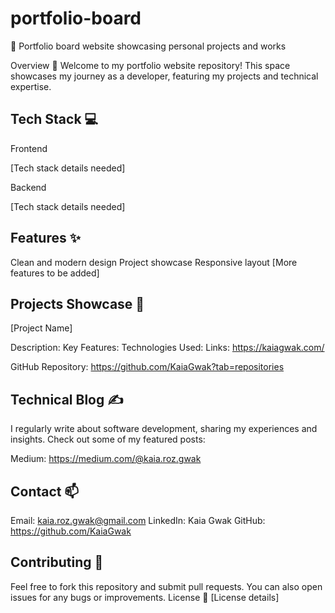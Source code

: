 # portfolio-board
🎨 Portfolio board website showcasing personal projects and works

Overview 🚀
Welcome to my portfolio website repository! This space showcases my journey as a developer, featuring my projects and technical expertise.

## Tech Stack 💻
Frontend

[Tech stack details needed]

Backend

[Tech stack details needed]

## Features ✨

Clean and modern design
Project showcase
Responsive layout
[More features to be added]

## Projects Showcase 🎯
[Project Name]

Description:
Key Features:
Technologies Used:
Links: https://kaiagwak.com/

GitHub Repository: https://github.com/KaiaGwak?tab=repositories

## Technical Blog ✍️
I regularly write about software development, sharing my experiences and insights. Check out some of my featured posts:

Medium: https://medium.com/@kaia.roz.gwak

## Contact 📫

Email: kaia.roz.gwak@gmail.com
LinkedIn: Kaia Gwak
GitHub: https://github.com/KaiaGwak

## Contributing 🤝
Feel free to fork this repository and submit pull requests. You can also open issues for any bugs or improvements.
License 📄
[License details]